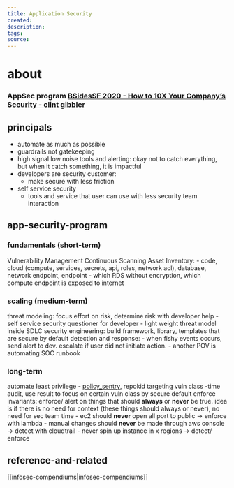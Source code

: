```yaml
---
title: Application Security
created: 
description: 
tags: 
source:
---
```

# about
### AppSec program [BSidesSF 2020 - How to 10X Your Company’s Security - clint gibbler](https://www.youtube.com/@BSidesSF)

## principals
- automate as much as possible
- guardrails not gatekeeping
- high signal low noise tools and alerting: okay not to catch everything, but when it catch something, it is impactful
- developers are security customer: 
	- make secure with less friction
- self service security
	- tools and service that user can use with less security team interaction


## app-security-program
### fundamentals (short-term)
Vulnerability Management
Continuous Scanning
Asset Inventory: 
	- code, cloud (compute, services, secrets, api, roles, network acl), database, network endpoint, endpoint
	- which RDS without encryption, which compute endpoint is exposed to internet
	

### scaling (medium-term)
threat modeling: focus effort on risk, determine risk with developer help
	- self service security questioner for developer
	- light weight threat model inside SDLC
security engineering: build framework, library, templates that are secure by default
detection and response:
	- when fishy events occurs, send alert to dev. escalate if user did not initiate action.
	- another POV is automating SOC runbook

### long-term
automate least privilege
	- [policy_sentry](https://github.com/salesforce/policy_sentry), repokid
targeting vuln class
	 -time audit, use result to focus on certain vuln class by secure default
enforce invariants: enforce/ alert on things that should **always** or **never** be true. idea is if there is no need for context (these things should always or never), no need for sec team time
	 - ec2 should **never** open all port to public -> enforce with lambda
	 - manual changes should **never** be made through aws console -> detect with cloudtrail
	 - never spin up instance in x regions -> detect/ enforce
## reference-and-related
[[infosec-compendiums|infosec-compendiums]]
